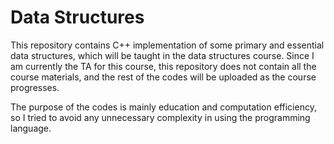 # Data Structures
This repository contains C++ implementation of some primary and essential data structures, which will be taught in the data structures course.
Since I am currently the TA for this course, this repository does not contain all the course materials, and the rest of the codes will be uploaded as the course progresses.

The purpose of the codes is mainly education and computation efficiency, so I tried to avoid any unnecessary complexity in using the programming language.
